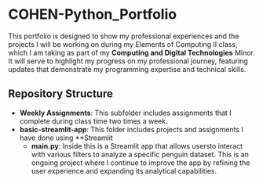 # COHEN-Python_Portfolio

 
This portfolio is designed to show my professional experiences and the projects I will be working on during my Elements of Computing II class, which I am taking as part of my **Computing and Digital Technologies** Minor. It will serve to highlight my progress on my professional journey, featuring updates that demonstrate my programming expertise and technical skills.

## Repository Structure
* **Weekly Assignments**: This subfolder includes assignments that I complete during class time two times a week.
* **basic-streamlit-app**: This folder includes projects and assignments I have done using **Streamlit
  * **main.py**: Inside this is a Streamlit app that allows usersto interact with various filters to analyze a specific penguin dataset. This is an ongoing project where I continue    to improve the app by refining the user experience and expanding its analytical capabilities.


